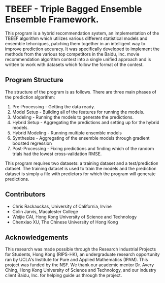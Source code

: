 TBEEF - Triple Bagged Ensemble Ensemble Framework.
==============================================

This program is a hybrid recommendation system, an implementation of the TBEEF algorithm which utilizes various different statistical models and ensemble tehcniques, patching them together in an intelligent way to improve prediction accuracy. It was specifically developed to implement the methods from the various top competitors in the Baidu, Inc. movie recommendation algorithm contest into a single unified approach and is written to work with datasets which follow the format of the contest.

Program Structure
----------------------------------------------

The structure of the program is as follows. There are three main phases of the prediction algorithm:

1. Pre-Processing - Getting the data ready.
2. Model Setup - Building all of the features for running the models.
3. Modeling - Running the models to generate the predictions.
4. Hybrid Setup - Aggregating the predictions and setting up for the hybrid models.
5. Hybrid Modeling - Running multiple ensemble models
6. Synthesize - Aggregating of the ensemble models through gradient boosted regression
6. Post-Processing - Fixing predictions and finding which of the random trials had the lowest cross-validation RMSE.

This program requires two datasets: a training dataset and a test/prediction dataset. The training dataset is used to train the models and the prediction dataset is simply a file with predictors for which the program will generate predictions.

Contributors
----------------------------------------------

*	Chris Rackauckas, University of California, Irvine
*	Colin Jarvis, Macalester College
*	Weijie CAI, Hong Kong University of Science and Technology
*	Chenxiao XU, The Chinese University of Hong Kong

Acknowledgements
----------------------------------------------

This research was made possible through the Research Industrial Projects for Students, Hong Kong (RIPS-HK), an undergraduate research opportunity ran by UCLA's Institute for Pure and Applied Mathematics (IPAM). This project was funded by the NSF. We thank our academic mentor Dr. Avery Ching, Hong Kong University of Science and Technology, and our industry client Baidu, Inc. for helping guide us through the project.
